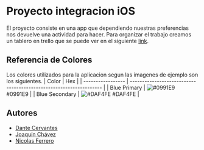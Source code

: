 # Proyecto integracion iOS
El proyecto consiste en una app que dependiendo nuestras preferencias nos devuelve una actividad para hacer.
Para organizar el trabajo creamos un tablero en trello que se puede ver en el siguiente [link](https://trello.com/b/PsmCl5Fj/integrador-ios).
## Referencia de Colores
Los colores utilizados para la aplicacion segun las imagenes de ejemplo son los siguientes.
| Color             | Hex                                                                |
| ----------------- | ------------------------------------------------------------------ |
| Blue Primary | ![#0991E9](https://via.placeholder.com/15/0991E9/0991E9.png) #0991E9 |
| Blue Secondary | ![#DAF4FE](https://via.placeholder.com/15/DAF4FE/DAF4FE.png) #DAF4FE |
## Autores
- [Dante Cervantes](https://github.com/DanteCervantes)
- [Joaquín Chávez](https://github.com/jqnchvz)
- [Nicolas Ferrero](https://github.com/niferrero)
